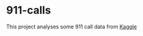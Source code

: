 # 911-calls
This project analyses some 911 call data from [Kaggle](https://www.kaggle.com/mchirico/montcoalert)
